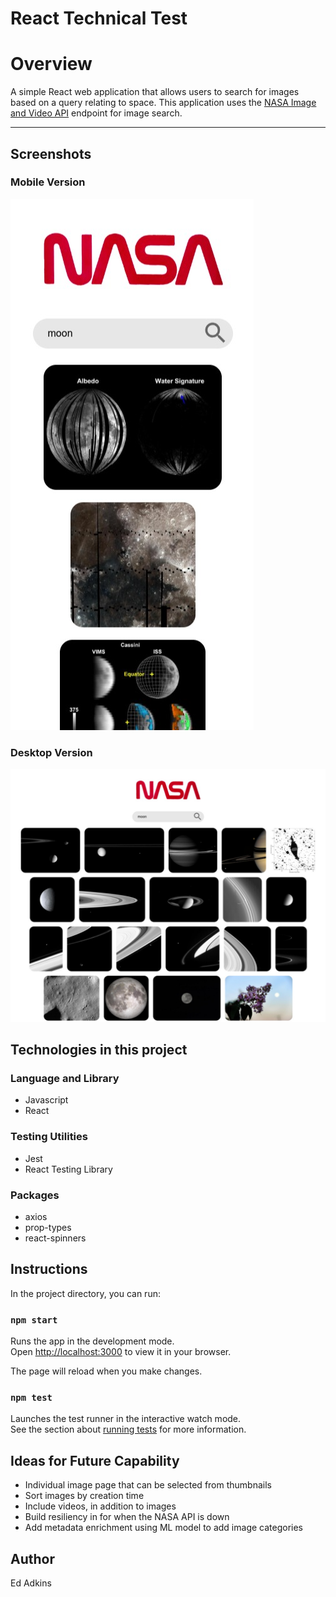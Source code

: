 # React Technical Test

# Overview

A simple React web application that allows users to search for images based on a query relating to space. This application uses the [NASA Image and Video API](https://images.nasa.gov/docs/images.nasa.gov_api_docs.pdf) endpoint for image search.

---

## Screenshots

### Mobile Version

![Mobile Version](/assets/mobile-pic.png "Mobile Version")

### Desktop Version

![Desktop Version](/assets/desktop-pic.png "Desktop Version")

## Technologies in this project

### Language and Library

- Javascript
- React

### Testing Utilities

- Jest
- React Testing Library

### Packages

- axios
- prop-types
- react-spinners

## Instructions

In the project directory, you can run:

### `npm start`

Runs the app in the development mode.\
Open [http://localhost:3000](http://localhost:3000) to view it in your browser.

The page will reload when you make changes.

### `npm test`

Launches the test runner in the interactive watch mode.\
See the section about [running tests](https://facebook.github.io/create-react-app/docs/running-tests) for more information.

## Ideas for Future Capability

- Individual image page that can be selected from thumbnails
- Sort images by creation time
- Include videos, in addition to images
- Build resiliency in for when the NASA API is down
- Add metadata enrichment using ML model to add image categories

## Author

Ed Adkins
